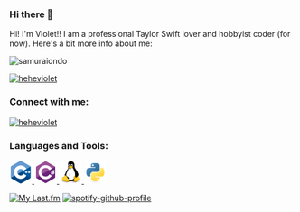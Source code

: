 ### Hi there 👋

Hi! I'm Violet!! I am a professional Taylor Swift lover and hobbyist coder (for now).
Here's a bit more info about me: 
<p align="left"> <img src="https://komarev.com/ghpvc/?username=samuraiondo&label=Profile%20views&color=0e75b6&style=flat" alt="samuraiondo" /> </p>

<p align="left"> <a href="https://twitter.com/heheviolet" target="blank"><img src="https://img.shields.io/twitter/follow/heheviolet?logo=twitter&style=for-the-badge" alt="heheviolet" /></a> </p>

<h3 align="left">Connect with me:</h3>
<p align="left">
<a href="https://twitter.com/heheviolet" target="blank"><img align="center" src="https://raw.githubusercontent.com/rahuldkjain/github-profile-readme-generator/master/src/images/icons/Social/twitter.svg" alt="heheviolet" height="30" width="40" /></a>
</p>

<h3 align="left">Languages and Tools:</h3>
<p align="left"> <a href="https://www.w3schools.com/cpp/" target="_blank" rel="noreferrer"> <img src="https://raw.githubusercontent.com/devicons/devicon/master/icons/cplusplus/cplusplus-original.svg" alt="cplusplus" width="40" height="40"/> </a> <a href="https://www.w3schools.com/cs/" target="_blank" rel="noreferrer"> <img src="https://raw.githubusercontent.com/devicons/devicon/master/icons/csharp/csharp-original.svg" alt="csharp" width="40" height="40"/> </a> <a href="https://www.linux.org/" target="_blank" rel="noreferrer"> <img src="https://raw.githubusercontent.com/devicons/devicon/master/icons/linux/linux-original.svg" alt="linux" width="40" height="40"/> </a> <a href="https://www.python.org" target="_blank" rel="noreferrer"> <img src="https://raw.githubusercontent.com/devicons/devicon/master/icons/python/python-original.svg" alt="python" width="40" height="40"/> </a> </p>

[![My Last.fm](https://lastfm-recently-played.vercel.app/api?user=heheViolet)](https://www.last.fm/user/heheViolet)
[![spotify-github-profile](https://spotify-github-profile.vercel.app/api/view?uid=gxsq0owpghc9740s6dfb3j9y7&cover_image=true&theme=default&show_offline=false&background_color=121212&interchange=false)](https://spotify-github-profile.vercel.app/api/view?uid=gxsq0owpghc9740s6dfb3j9y7&redirect=true)
